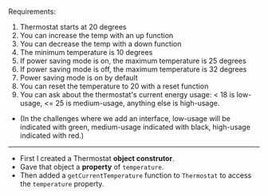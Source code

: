 Requirements:

1. Thermostat starts at 20 degrees
2. You can increase the temp with an up function
3. You can decrease the temp with a down function
4. The minimum temperature is 10 degrees
5. If power saving mode is on, the maximum temperature is 25 degrees
6. If power saving mode is off, the maximum temperature is 32 degrees
7. Power saving mode is on by default
8. You can reset the temperature to 20 with a reset function
9. You can ask about the thermostat's current energy usage: < 18 is low-usage, <= 25 is medium-usage, anything else is high-usage.

- (In the challenges where we add an interface, low-usage will be indicated with green, medium-usage indicated with black, high-usage indicated with red.)

___
- First I created a Thermostat **object construtor**.
- Gave that object a **property** of <code>temperature</code>.
- Then added a <code>getCurrentTemperature</code> function to <code>Thermostat</code> to access the <code>temperature</code> property.